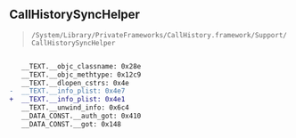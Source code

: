 ## CallHistorySyncHelper

> `/System/Library/PrivateFrameworks/CallHistory.framework/Support/CallHistorySyncHelper`

```diff

   __TEXT.__objc_classname: 0x28e
   __TEXT.__objc_methtype: 0x12c9
   __TEXT.__dlopen_cstrs: 0x4e
-  __TEXT.__info_plist: 0x4e7
+  __TEXT.__info_plist: 0x4e1
   __TEXT.__unwind_info: 0x6c4
   __DATA_CONST.__auth_got: 0x410
   __DATA_CONST.__got: 0x148

```

